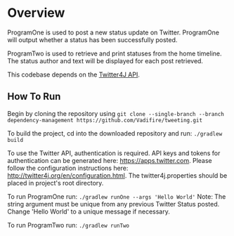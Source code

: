 # Overview
ProgramOne is used to post a new status update on Twitter. ProgramOne will output whether a status has been successfully posted.

ProgramTwo is used to retrieve and print statuses from the home timeline. The status author and text will be displayed for each post retrieved.

This codebase depends on the [Twitter4J API](http://twitter4j.org/). 

## How To Run

Begin by cloning the repository using ```git clone --single-branch --branch dependency-management https://github.com/Vadifire/tweeting.git``` 

To build the project, cd into the downloaded repository and run: ```./gradlew build```

To use the Twitter API, authentication is required.  API keys and tokens for authentication can be generated here: https://apps.twitter.com. Please follow the configuration instructions here: http://twitter4j.org/en/configuration.html. The twitter4j.properties should be placed in project's root directory.

To run ProgramOne run: ```./gradlew runOne --args 'Hello World'```
Note: The string argument must be unique from any previous Twitter Status posted. Change 'Hello World' to a unique message if necessary.

To run ProgramTwo run: ```./gradlew runTwo```
